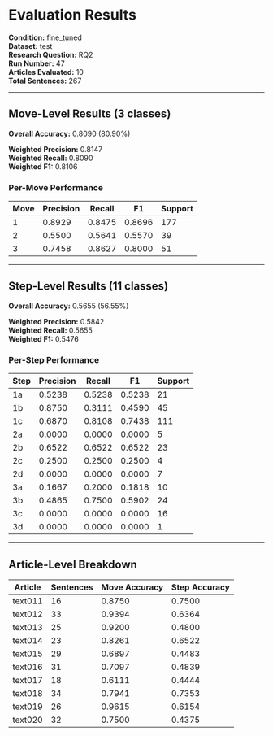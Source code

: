 # Evaluation Results

**Condition:** fine_tuned  
**Dataset:** test  
**Research Question:** RQ2  
**Run Number:** 47  
**Articles Evaluated:** 10  
**Total Sentences:** 267  

---

## Move-Level Results (3 classes)

**Overall Accuracy:** 0.8090 (80.90%)  

**Weighted Precision:** 0.8147  
**Weighted Recall:** 0.8090  
**Weighted F1:** 0.8106  

### Per-Move Performance

| Move | Precision | Recall | F1 | Support |
|------|-----------|--------|----|---------|
| 1 | 0.8929 | 0.8475 | 0.8696 | 177 |
| 2 | 0.5500 | 0.5641 | 0.5570 | 39 |
| 3 | 0.7458 | 0.8627 | 0.8000 | 51 |

---

## Step-Level Results (11 classes)

**Overall Accuracy:** 0.5655 (56.55%)  

**Weighted Precision:** 0.5842  
**Weighted Recall:** 0.5655  
**Weighted F1:** 0.5476  

### Per-Step Performance

| Step | Precision | Recall | F1 | Support |
|------|-----------|--------|----|---------|
| 1a | 0.5238 | 0.5238 | 0.5238 | 21 |
| 1b | 0.8750 | 0.3111 | 0.4590 | 45 |
| 1c | 0.6870 | 0.8108 | 0.7438 | 111 |
| 2a | 0.0000 | 0.0000 | 0.0000 | 5 |
| 2b | 0.6522 | 0.6522 | 0.6522 | 23 |
| 2c | 0.2500 | 0.2500 | 0.2500 | 4 |
| 2d | 0.0000 | 0.0000 | 0.0000 | 7 |
| 3a | 0.1667 | 0.2000 | 0.1818 | 10 |
| 3b | 0.4865 | 0.7500 | 0.5902 | 24 |
| 3c | 0.0000 | 0.0000 | 0.0000 | 16 |
| 3d | 0.0000 | 0.0000 | 0.0000 | 1 |

---

## Article-Level Breakdown

| Article | Sentences | Move Accuracy | Step Accuracy |
|---------|-----------|---------------|---------------|
| text011 | 16 | 0.8750 | 0.7500 |
| text012 | 33 | 0.9394 | 0.6364 |
| text013 | 25 | 0.9200 | 0.4800 |
| text014 | 23 | 0.8261 | 0.6522 |
| text015 | 29 | 0.6897 | 0.4483 |
| text016 | 31 | 0.7097 | 0.4839 |
| text017 | 18 | 0.6111 | 0.4444 |
| text018 | 34 | 0.7941 | 0.7353 |
| text019 | 26 | 0.9615 | 0.6154 |
| text020 | 32 | 0.7500 | 0.4375 |

